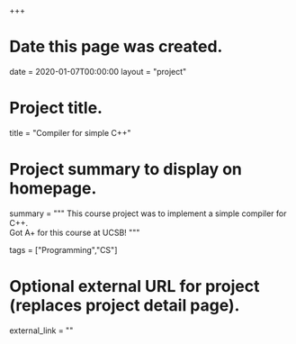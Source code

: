 +++
# Date this page was created.
date = 2020-01-07T00:00:00
layout = "project"

# Project title.
title = "Compiler for simple C++"

# Project summary to display on homepage.
summary = """
 This course project was to implement a simple compiler for C++. <br>
 Got A+ for this course at UCSB!
 """

tags = ["Programming","CS"]


# Optional external URL for project (replaces project detail page).

external_link = ""
<!---
+++

In UCSB, I took the course CS160 and finished the projects. It contained 6 projects. The first two of 
them are individual missions. Project 3-6 are an intact task. <br><br>
In project 2, I implemented an independent scanner and LL(1) parser without any tools. But we
were provided with the main structure of the code. We just needed to fill in the important parts. <br><br>
For the following projects, I used lex and yacc (these are fornt-end generators) to build LR parsers.
Project 4 was relatively easy. We built an abstract syntax tree (AST) and got familiar with the AST classes
of the project and Yacc's actions. This step could make the semantic analysis and code generation
easier.  <br><br>
Project 5 was to analyze semantic properties of C++ programs and perform type checking. There are many
checks which I needed to do: more than one main function, main() has no arguments, duplicate procedures,
duplicate variables, undefined procedures and so on. <br><br>
To finish the whole project, the last step was to generate X86 code from the C++ programs in
project 6. <br><br>
There is no doubt that the projects for CS160 are really well designed. I have really learnt a lot from all
of them! If you are interested in them, click
[here](https://sites.cs.ucsb.edu/~chris/teaching/cs160/index.html) (Actually my instructor was Assistant
Professor Yufei Ding, however her url for this course is not working these days. Luckily, I found the 
requirements for the course projects from Professor Kruegel which are similar to what I have worked
on).
Meanwhile, you could find my solutions for the homework
[here](https://github.com/pengzhi1998/Compiler-for-simple-cpp-of-UCSB-CS160). I didn't got full score for
P2. <br>
--->

